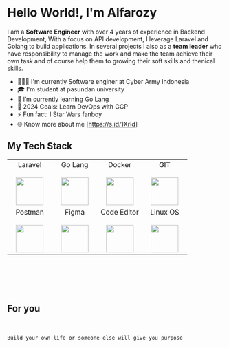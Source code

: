 # Hello World!, I'm Alfarozy
I am a <b>Software Engineer</b> with over 4 years of experience in Backend Development, With a focus on API development, I leverage Laravel and Golang to build applications. 
In several projects I also as a <b>team leader</b> who have responsibility to manage the work and make the team achieve their own task and of course help them to growing their soft skills and thenical skills.
<br>

- 👨🏻‍💻 I'm currently Software enginer at Cyber Army Indonesia
- 🎓 I'm student at pasundan university
- 🌱 I’m currently learning Go Lang
- 🚀 2024 Goals: Learn DevOps with GCP
- ⚡ Fun fact: I Star Wars fanboy 
- 🌐 Know more about me [https://s.id/1XrId]


## My Tech Stack

<table width="100%">
  <tbody>
   <tr valign="top">
      <td width="25%" align="center">
        <span>Laravel</span><br><br>
        <img height="64px" src="https://github.com/Alfarozy-AN/alfarozy.id/blob/main/src/laravel.svg">
      </td>
      <td width="25%" align="center">
        <span>Go Lang</span><br><br>
        <img height="64px" src="https://github.com/Alfarozy-AN/alfarozy.id/blob/main/src/go.svg">
      </td>
      <td width="25%" align="center">
        <span>Docker</span><br><br>
        <img height="64px" src="https://github.com/Alfarozy-AN/alfarozy.id/blob/main/src/docker.webp">
      </td>
      <td width="25%" align="center">
        <span>GIT</span><br><br>
        <img height="64px" src="https://github.com/Alfarozy-AN/alfarozy.id/blob/main/src/Git.svg">
      </td>
     </tr>
    <tr valign="top">
     <td width="25%" align="center">
        <span>Postman</span><br><br>
        <img height="64px" src="https://github.com/Alfarozy-AN/alfarozy.id/blob/main/src/postman.svg">
      </td>
      <td width="25%" align="center">
        <span>Figma</span><br><br>
        <img height="64px" src="https://github.com/Alfarozy-AN/alfarozy.id/blob/main/src/figma.svg">
      </td>
      <td width="25%" align="center">
        <span>Code Editor</span><br><br>
        <img height="64px" src="https://github.com/Alfarozy-AN/alfarozy.id/blob/main/src/visual-studio-code.svg">
      </td>
       <td width="25%" align="center">
        <span>Linux OS</span><br><br>
        <img height="64px" src="https://github.com/Alfarozy-AN/alfarozy.id/blob/main/src/linux-tux.svg">
      </td>
    </tr>
  </tbody>
</table>

<br>
<br>
<br>
<br>

## For you

<br>

    Build your own life or someone else will give you purpose

<br>
